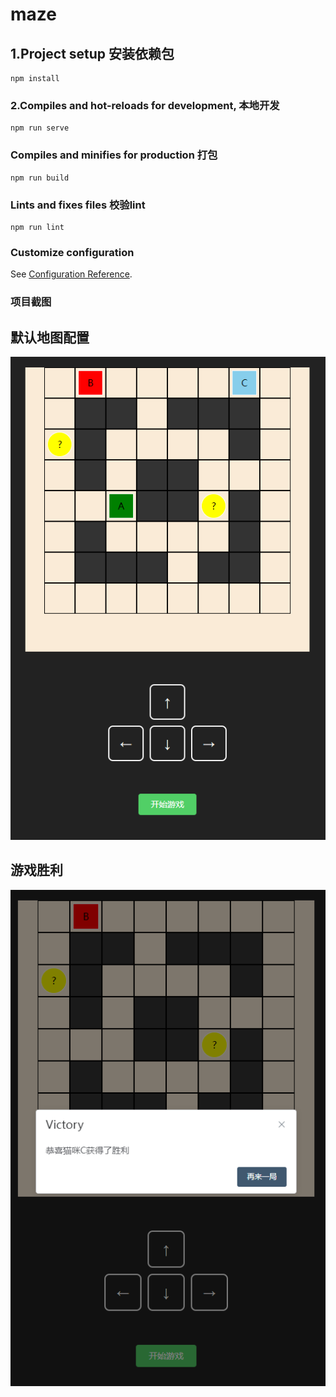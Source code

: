 <!--
 * @Author: yanding.li David.Jackson.Lyd@gmail.com
 * @Date: 2023-02-03 20:38:53
 * @LastEditors: yanding.li David.Jackson.Lyd@gmail.com
 * @LastEditTime: 2023-02-04 04:05:17
 * @FilePath: \maze\README.md
 * @Description: 
 * 
 * Copyright (c) 2023 by ${git_name_email}, All Rights Reserved. 
-->
# maze

## 1.Project setup 安装依赖包
```
npm install
```

### 2.Compiles and hot-reloads for development, 本地开发
```
npm run serve
```

### Compiles and minifies for production 打包
```
npm run build
```

### Lints and fixes files 校验lint
```
npm run lint
```

### Customize configuration
See [Configuration Reference](https://cli.vuejs.org/config/).


### 项目截图
## 默认地图配置
![image](./src/assets/img1.PNG)

## 游戏胜利
![image](./src/assets/img2.PNG)